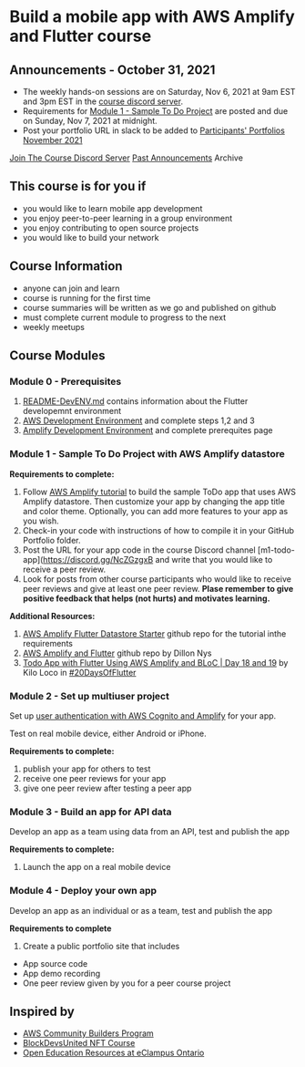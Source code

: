 # Build a mobile app with AWS Amplify and Flutter course

## Announcements - October 31, 2021

* The weekly hands-on sessions are on Saturday, Nov 6, 2021 at 9am EST and 3pm EST in the [course discord server]((https://discord.gg/pjEHqRyKUz) ).
* Requirements for [Module 1 - Sample To Do Project](Module-1---Sample-To-Do-Project) are posted and due on Sunday, Nov 7, 2021 at midnight.
* Post your portfolio URL in slack to be added to [Participants' Portfolios November 2021](README-Portfolios-202111.md) 

[Join The Course Discord Server](https://discord.gg/pjEHqRyKUz) 
[Past Announcements](README-announcements.md) Archive

## This course is for you if
* you would like to learn mobile app development
* you enjoy peer-to-peer learning in a group environment
* you enjoy contributing to open source projects
* you would like to build your network

## Course Information
* anyone can join and learn
* course is running for the first time
* course summaries will be written as we go and published on github
* must complete current module to progress to the next
* weekly meetups 

## Course Modules

### Module 0 - Prerequisites
1. [README-DevENV.md](README-DevENV.md) contains information about the Flutter developemnt environment
1. [AWS Development Environment](https://aws.amazon.com/getting-started/guides/setup-environment/) and complete steps 1,2 and 3
1. [Amplify Development Environment](https://docs.amplify.aws/start/getting-started/installation/q/integration/flutter/) and complete prerequites page

### Module 1 - Sample To Do Project with AWS Amplify datastore

**Requirements to complete:** 

1. Follow [AWS Amplify tutorial](https://docs.amplify.aws/start/getting-started/installation/q/integration/flutter/) to build the sample ToDo app that uses AWS Amplify datastore. Then customize your app by changing the app title and color theme. Optionally, you can add more features to your app as you wish.
1. Check-in your code with instructions of how to compile it in your GitHub Portfolio folder.
1. Post the URL for your app code in the course Discord channel [m1-todo-app](https://discord.gg/NcZGzgxB and write that you would like to receive a peer review.
1. Look for posts from other course participants who would like to receive peer reviews and give at least one peer review. **Plase remember to give positive feedback that helps (not hurts) and motivates learning.**

**Additional Resources:**

1. [AWS Amplify Flutter Datastore Starter](https://github.com/cshfang/amplify-flutter-datastore-starter/tree/main/amplified_todo) github repo for the tutorial inthe requirements
1. [AWS Amplify and Flutter](https://github.com/aws-amplify/amplify-flutter) github repo by Dillon Nys
1. [Todo App with Flutter Using AWS Amplify and BLoC | Day 18 and 19](https://www.youtube.com/watch?v=WJKKEZu_xnY) by Kilo Loco in [#20DaysOfFlutter](https://www.youtube.com/hashtag/30daysofflutter) 

### Module 2 - Set up multiuser project
Set up [user authentication with AWS Cognito and Amplify](https://docs.amplify.aws/lib/auth/getting-started/q/platform/flutter/) for your app.

Test on real mobile device, either Android or iPhone.

**Requirements to complete:** 
1. publish your app for others to test
2. receive one peer reviews for your app
3. give one peer review after testing a peer app

### Module 3 - Build an app for API data
Develop an app as a team using data from an API, test and publish the app

**Requirements to complete:** 
1. Launch the app on a real mobile device

### Module 4 - Deploy your own app
Develop an app as an individual or as a team, test and publish the app

**Requirements to complete**
1. Create a public portfolio site that includes
* App source code
* App demo recording
* One peer review given by you for a peer course project 

## Inspired by
* [AWS Community Builders Program](https://aws.amazon.com/developer/community/community-builders/)
* [BlockDevsUnited NFT Course](https://github.com/BlockDevsUnited/NFT-COURSE)
* [Open Education Resources at eClampus Ontario](https://openlibrary.ecampusontario.ca/create/)
